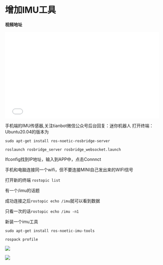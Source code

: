 # 增加IMU工具

**视频地址**

<div style="position: relative; padding-bottom: 56.25%; height: 0;">
  <iframe src="//player.bilibili.com/player.html?aid=469478199&bvid=BV1g541197Jd&cid=729318949&p=1&autoplay=0" frameborder="no" scrolling="no" 
    style="position: absolute; top: 0; left: 0; width: 100%; height: 100%;"></iframe>
</div>

手机端的IMU传感器,关注tianbot微信公众号后台回复：迷你机器人
打开终端：Ubuntu20.04的版本为
```shell
sudo apt-get install ros-noetic-rosbridge-server
```

```shell
roslaunch rosbridge_server rosbridge_websocket.launch
```

Ifconfig找到IP地址，输入到APP中，点击Connnct

手机和电脑连接同一个wifi，但不要连接MINI自己发出来的WIFI信号

打开新的终端 `rostopic list`

有一个/imu的话题

成功连接之后`rostopic echo /imu`就可以看到数据

只看一次的话`rostopic echo /imu -n1`

新装一个imu工具
```shell
sudo apt-get install ros-noetic-imu-tools
```
```shell
rospack profile
```
![](https://img.kancloud.cn/54/e7/54e72512c8665e2103b5021f83926753_1128x537.png)

![](https://img.kancloud.cn/34/07/3407fb05da58c473c35cf4df26db2f7f_1920x1080.png)